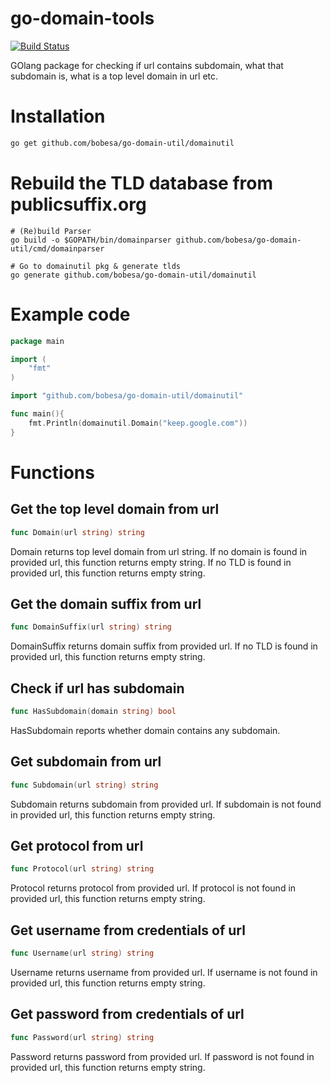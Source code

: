 # go-domain-tools
[![Build Status](https://travis-ci.org/bobesa/go-domain-util.svg?branch=master)](https://travis-ci.org/bobesa/go-domain-util)

GOlang package for checking if url contains subdomain, what that subdomain is, what is a top level domain in url etc.

# Installation

```bash
go get github.com/bobesa/go-domain-util/domainutil
```

# Rebuild the TLD database from publicsuffix.org

```
# (Re)build Parser
go build -o $GOPATH/bin/domainparser github.com/bobesa/go-domain-util/cmd/domainparser

# Go to domainutil pkg & generate tlds
go generate github.com/bobesa/go-domain-util/domainutil
```

# Example code

```go
package main

import (
    "fmt"
)

import "github.com/bobesa/go-domain-util/domainutil"

func main(){
    fmt.Println(domainutil.Domain("keep.google.com"))
}
```

# Functions

## Get the top level domain from url
```go
func Domain(url string) string
```
Domain returns top level domain from url string. If no domain is found in provided url, this function returns empty string. If no TLD is found in provided url, this function returns empty string.

## Get the domain suffix from url
```go
func DomainSuffix(url string) string
```
DomainSuffix returns domain suffix from provided url. If no TLD is found in provided url, this function returns empty string.

## Check if url has subdomain
```go
func HasSubdomain(domain string) bool
```
HasSubdomain reports whether domain contains any subdomain.

## Get subdomain from url
```go
func Subdomain(url string) string
```
Subdomain returns subdomain from provided url. If subdomain is not found in provided url, this function returns empty string.

## Get protocol from url
```go
func Protocol(url string) string
```
Protocol returns protocol from provided url. If protocol is not found in provided url, this function returns empty string.

## Get username from credentials of url
```go
func Username(url string) string
```
Username returns username from provided url. If username is not found in provided url, this function returns empty string.

## Get password from credentials of url
```go
func Password(url string) string
```
Password returns password from provided url. If password is not found in provided url, this function returns empty string.

